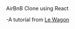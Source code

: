 AirBnB Clone using React

  -A  tutorial from [Le Wagon](https://www.youtube.com/watch?v=_ZTT9kw3PIE&t=2466s)